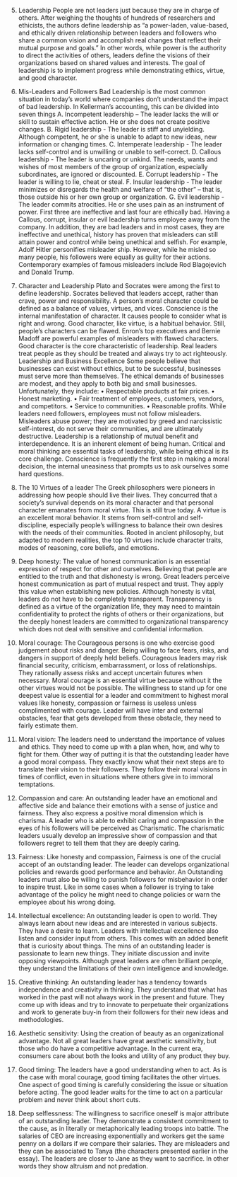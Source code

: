 5. Leadership
People are not leaders just because they are in charge of others. After weighing the thoughts of hundreds of researchers and ethicists, the authors define leadership as “a power-laden, value-based, and ethically driven relationship between leaders and followers who share a common vision and accomplish real changes that reflect their mutual purpose and goals.” In other words, while power is the authority to direct the activities of others, leaders define the visions of their organizations based on shared values and interests. The goal of leadership is to implement progress while demonstrating ethics, virtue, and good character.
6. Mis-Leaders and Followers
Bad Leadership is the most common situation in today’s world where companies don’t understand the impact of bad leadership. In Kellerman’s accounting, this can be divided into seven things
A.      Incompetent leadership – The leader lacks the will or skill to sustain effective action. He or she does not create positive changes.
B.      Rigid leadership - The leader is stiff and unyielding. Although competent, he or she is unable to adapt to new ideas, new information or changing times.
C.      Intemperate leadership - The leader lacks self-control and is unwilling or unable to self-correct.
D.      Callous leadership - The leader is uncaring or unkind. The needs, wants and wishes of most members of the group of organization, especially subordinates, are ignored or discounted.
E.       Corrupt leadership - The leader is willing to lie, cheat or steal.
F.       Insular leadership - The leader minimizes or disregards the health and welfare of “the other” – that is, those outside his or her own group or organization.
G.     Evil leadership - The leader commits atrocities. He or she uses pain as an instrument of power.
First three are ineffective and last four are ethically bad. Having a Callous, corrupt, insular or evil leadership turns employee away from the company. In addition, they are bad leaders and in most cases, they are ineffective and unethical, history has proven that misleaders can still attain power and control while being unethical and selfish. For example, Adolf Hitler personifies misleader ship. However, while he misled so many people, his followers were equally as guilty for their actions. Contemporary examples of famous misleaders include Rod Blagojevich and Donald Trump.
7. Character and Leadership
Plato and Socrates were among the first to define leadership. Socrates believed that leaders accept, rather than crave, power and responsibility. A person’s moral character could be defined as a balance of values, virtues, and vices. Conscience is the internal manifestation of character. It causes people to consider what is right and wrong. Good character, like virtue, is a habitual behavior. Still, people’s characters can be flawed. Enron’s top executives and Bernie Madoff are powerful examples of misleaders with flawed characters. Good character is the core characteristic of leadership. Real leaders treat people as they should be treated and always try to act righteously. Leadership and Business Excellence Some people believe that businesses can exist without ethics, but to be successful, businesses must serve more than themselves. The ethical demands of businesses are modest, and they apply to both big and small businesses.
Unfortunately, they include:
• Respectable products at fair prices.
• Honest marketing.
• Fair treatment of employees, customers, vendors, and competitors.
 • Service to communities.
• Reasonable profits.
 While leaders need followers, employees must not follow misleaders. Misleaders abuse power; they are motivated by greed and narcissistic self-interest, do not serve their communities, and are ultimately destructive. Leadership is a relationship of mutual benefit and interdependence. It is an inherent element of being human. Critical and moral thinking are essential tasks of leadership, while being ethical is its core challenge. Conscience is frequently the first step in making a moral decision, the internal uneasiness that prompts us to ask ourselves some hard questions.
 
8. The 10 Virtues of a leader
The Greek philosophers were pioneers in addressing how people should live their lives. They concurred that a society’s survival depends on its moral character and that personal character emanates from moral virtue. This is still true today. A virtue is an excellent moral behavior. It stems from self-control and self-discipline, especially people’s willingness to balance their own desires with the needs of their communities. Rooted in ancient philosophy, but adapted to modern realities, the top 10 virtues include character traits, modes of reasoning, core beliefs, and emotions.
1. Deep honesty: The value of honest communication is an essential expression of respect for other and ourselves. Believing that people are entitled to the truth and that dishonesty is wrong. Great leaders perceive honest communication as part of mutual respect and trust. They apply this value when establishing new policies. Although honesty is vital, leaders do not have to be completely transparent. Transparency is defined as a virtue of the organization life, they may need to maintain confidentiality to protect the rights of others or their organizations, but the deeply honest leaders are committed to organizational transparency which does not deal with sensitive and confidential information.  
 2. Moral courage: The Courageous persons is one who exercise good judgement about risks and danger. Being willing to face fears, risks, and dangers in support of deeply held beliefs. Courageous leaders may risk financial security, criticism, embarrassment, or loss of relationships. They rationally assess risks and accept uncertain futures when necessary. Moral courage is an essential virtue because without it the other virtues would not be possible. The willingness to stand up for one deepest value is essential for a leader and commitment to highest moral values like honesty, compassion or fairness is useless unless complimented with courage. Leader will have inter and external obstacles, fear that gets developed from these obstacle, they need to fairly estimate them.   
 3. Moral vision: The leaders need to understand the importance of values and ethics. They need to come up with a plan when, how, and why to fight for them. Other way of putting it is that the outstanding leader have a good moral compass. They exactly know what their next steps are to translate their vision to their followers. They follow their moral visions in times of conflict, even in situations where others give in to immoral temptations.
4. Compassion and care: An outstanding leader have an emotional and affective side and balance their emotions with a sense of justice and fairness. They also express a positive moral dimension which is charisma. A leader who is able to exhibit caring and compassion in the eyes of his followers will be perceived as Charismatic. The charismatic leaders usually develop an impressive show of compassion and that followers regret to tell them that they are deeply caring.  
5. Fairness: Like honesty and compassion, Fairness is one of the crucial accept of an outstanding leader. The leader can develops organizational policies and rewards good performance and behavior. An Outstanding leaders must also be willing to punish followers for misbehavior in order to inspire trust. Like in some cases when a follower is trying to take advantage of the policy he might need to change policies or warn the employee about his wrong doing.
6. Intellectual excellence: An outstanding leader is open to world. They always learn about new ideas and are interested in various subjects. They have a desire to learn. Leaders with intellectual excellence also listen and consider input from others. This comes with an added benefit that is curiosity about things. The mins of an outstanding leader is passionate to learn new things. They initiate discussion and invite opposing viewpoints. Although great leaders are often brilliant people, they understand the limitations of their own intelligence and knowledge.
7. Creative thinking: An outstanding leader has a tendency towards independence and creativity in thinking. They understand that what has worked in the past will not always work in the present and future.  They come up with ideas and try to innovate to perpetuate their organizations and work to generate buy-in from their followers for their new ideas and methodologies.
 8. Aesthetic sensitivity: Using the creation of beauty as an organizational advantage. Not all great leaders have great aesthetic sensitivity, but those who do have a competitive advantage. In the current era, consumers care about both the looks and utility of any product they buy.
9. Good timing: The leaders have a good understanding when to act. As is the case with moral courage, good timing facilitates the other virtues. One aspect of good timing is carefully considering the issue or situation before acting. The good leader waits for the time to act on a particular problem and never think about short cuts.
10. Deep selflessness: The willingness to sacrifice oneself is major attribute of an outstanding leader. They demonstrate a consistent commitment to the cause, as in literally or metaphorically leading troops into battle. The salaries of CEO are increasing exponentially and workers get the same penny on a dollars if we compare their salaries. They are misleaders and they can be associated to Tanya (the characters presented earlier in the essay). The leaders are closer to Jane as they want to sacrifice. In other words they show altruism and not predation.
